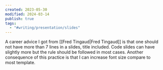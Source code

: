 ```yaml
---
created: 2023-05-30
modified: 2024-03-14
publish: true
tags:
  - "#writing/presentation/slides"
---
```


A career advice I got from [[Fred Tingaud|Fred Tingaud]] is that one should not have more than 7 lines in a slides, title included. Code slides can have slightly more but the rule should be followed in most cases. Another consequence of this practice is that I can increase font size compare to most template.